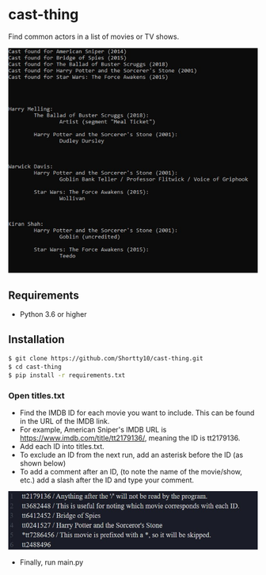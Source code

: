# cast-thing
Find common actors in a list of movies or TV shows.

![Sample Output](/images/example.jpg)

## Requirements
 - Python 3.6 or higher

## Installation
```sh
$ git clone https://github.com/Shortty10/cast-thing.git
$ cd cast-thing
$ pip install -r requirements.txt
```

### Open titles.txt
- Find the IMDB ID for each movie you want to include. This can be found in the URL of the IMDB link.
- For example, American Sniper's IMDB URL is https://www.imdb.com/title/tt2179136/, meaning the ID is  tt2179136.
- Add each ID into titles.txt.
- To exclude an ID from the next run, add an asterisk before the ID (as shown below)
- To add a comment after an ID, (to note the name of the movie/show, etc.) add a slash after the ID and type your comment.

![Sample titles.txt file](/images/titles.jpg)

- Finally, run main.py